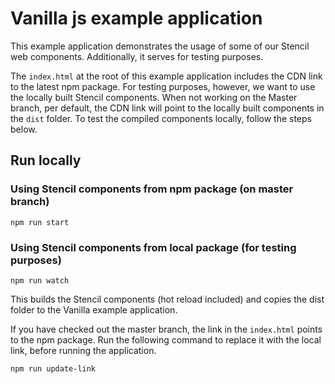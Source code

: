 # Vanilla js example application

This example application demonstrates the usage of some of our Stencil web components. Additionally, it serves for testing purposes.

The `index.html` at the root of this example application includes the CDN link to the latest npm package. 
For testing purposes, however, we want to use the locally built Stencil components. 
When not working on the Master branch, per default, the CDN link will point to the locally built components in the ```dist``` folder.
To test the compiled components locally, follow the steps below.

## Run locally

### Using Stencil components from npm package (on master branch)

```npm run start```

### Using Stencil components from local package (for testing purposes)

 ```npm run watch```

 This builds the Stencil components (hot reload included) and copies the dist folder to the Vanilla example application.

 If you have checked out the master branch, the link in the ```index.html``` points to the npm package. Run the following command to replace it with the local link, before running the application.

 ```npm run update-link```
